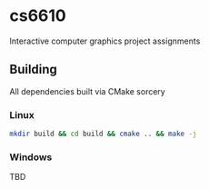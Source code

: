 # cs6610
Interactive computer graphics project assignments

## Building
All dependencies built via CMake sorcery

### Linux
```bash
mkdir build && cd build && cmake .. && make -j
```

### Windows
TBD